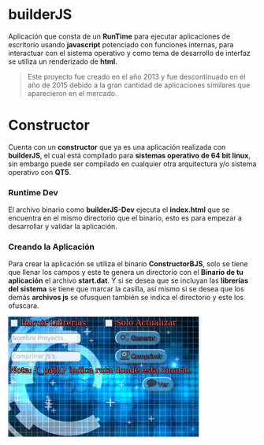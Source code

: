 #
# builderJS
Aplicación que consta de un **RunTime** para ejecutar aplicaciones de escritorio usando **javascript** potenciado con funciones internas, para interactuar con el sistema operativo y como tema de desarrollo de interfaz se utiliza un renderizado de **html**.
> Este proyecto fue creado en el año 2013 y fue descontinuado en el año de 2015 debido a la gran cantidad de aplicaciones similares que aparecieron en el mercado.

# Constructor
Cuenta con un **constructor** que ya es una aplicación realizada con **builderJS**, el cual está compilado para **sistemas operativo de 64 bit linux**, sin embargo puede ser compilado en cualquier otra arquitectura y/o sistema operativo con **QT5**.

### Runtime Dev
El archivo binario como **builderJS-Dev** ejecuta el **index.html** que se encuentra en el mismo directorio que el binario, esto es para empezar a desarrollar y validar la aplicación.

### Creando la Aplicación
Para crear la aplicación se utiliza el binario **ConstructorBJS**, solo se tiene que llenar los campos y este te genera un directorio con el **Binario de tu aplicación** el archivo **start.dat**. Y si se desea que se incluyan las **librerías del sistema** se tiene que marcar la casilla, así mismo si se desea que los demás **archivos js** se ofusquen también se indica el directorio y este los ofuscara.

<img src="https://github.com/bernardosegura/builderJS/blob/master/img/constructor.png?raw=true">




